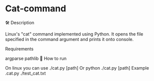 # Cat-command

🛠️ Description

Linux's "cat" command implemented using Python. It opens the file specified in the command argument and prints it onto console.

Requirements

argparse
pathlib
🌟 How to run

On linux you can use ./cat.py [path] Or python ./cat.py [path] Example .cat.py ./test_cat.txt

